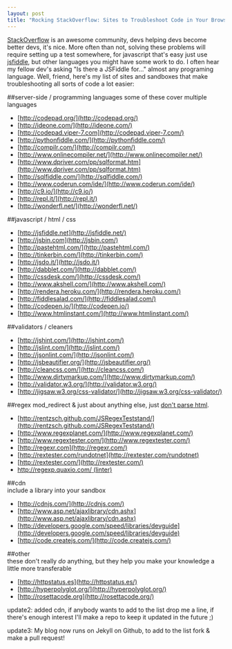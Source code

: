 ```yaml
--- 
layout: post 
title: "Rocking StackOverflow: Sites to Troubleshoot Code in Your Browser" 
--- 
```


[StackOverflow](http://stackoverflow.com/) is an awesome community, devs 
helping devs become better devs, it's nice. More often than not, solving these 
problems will require setting up a test somewhere, for javascript that's easy 
just use [jsfiddle](http://jsfiddle.net/), but other languages you might have 
some work to do. I often hear my fellow dev's asking "Is there a JSFiddle for..."
almost any programing language. Well, friend, here's my list of sites and sandboxes
that make troubleshooting all sorts of code a lot easier:  


##server-side / programming languages
some of these cover multiple languages

* [http://codepad.org/](http://codepad.org/)
* [http://ideone.com/](http://ideone.com/)
* [http://codepad.viper-7.com](http://codepad.viper-7.com/)
* [http://pythonfiddle.com/](http://pythonfiddle.com/)
* [http://compilr.com/](http://compilr.com/)
* [http://www.onlinecompiler.net/](http://www.onlinecompiler.net/)
* [http://www.dpriver.com/pp/sqlformat.htm](http://www.dpriver.com/pp/sqlformat.htm)
* [http://sqlfiddle.com/](http://sqlfiddle.com/)
* [http://www.coderun.com/ide/](http://www.coderun.com/ide/)
* [http://c9.io/](http://c9.io/)
* [http://repl.it/](http://repl.it/)
* [http://wonderfl.net/](http://wonderfl.net/)


##javascript / html / css

* [http://jsfiddle.net](http://jsfiddle.net/)
* [http://jsbin.com](http://jsbin.com/)
* [http://pastehtml.com/](http://pastehtml.com/)
* [http://tinkerbin.com/](http://tinkerbin.com/)
* [http://jsdo.it/](http://jsdo.it/)
* [http://dabblet.com/](http://dabblet.com/)
* [http://cssdesk.com/](http://cssdesk.com/)
* [http://www.akshell.com/](http://www.akshell.com/)
* [http://rendera.heroku.com/](http://rendera.heroku.com/)
* [http://fiddlesalad.com/](http://fiddlesalad.com/)
* [http://codepen.io/](http://codepen.io/)
* [http://www.htmlinstant.com/](http://www.htmlinstant.com/)

##validators / cleaners  

* [http://jshint.com/](http://jshint.com/)
* [http://jslint.com/](http://jslint.com/)
* [http://jsonlint.com/](http://jsonlint.com/)
* [http://jsbeautifier.org/](http://jsbeautifier.org/)
* [http://cleancss.com/](http://cleancss.com/)
* [http://www.dirtymarkup.com/](http://www.dirtymarkup.com/)
* [http://validator.w3.org/](http://validator.w3.org/)
* [http://jigsaw.w3.org/css-validator/](http://jigsaw.w3.org/css-validator/)


##regex
mod_redirect & just about anything else, just [don't parse
html](http://stackoverflow.com/a/1732454/276250).

* [http://rentzsch.github.com/JSRegexTeststand/](http://rentzsch.github.com/JSRegexTeststand/)
* [http://www.regexplanet.com/](http://www.regexplanet.com/)
* [http://www.regextester.com/](http://www.regextester.com/)
* [http://regexr.com](http://regexr.com/)
* [http://rextester.com/rundotnet](http://rextester.com/rundotnet)
* [http://rextester.com/](http://rextester.com/)
* [http://regexp.quaxio.com/ (linter)](http://regexp.quaxio.com/)


##cdn  
include a library into your sandbox

* [http://cdnjs.com/](http://cdnjs.com/)
* [http://www.asp.net/ajaxlibrary/cdn.ashx](http://www.asp.net/ajaxlibrary/cdn.ashx)
* [http://developers.google.com/speed/libraries/devguide](http://developers.google.com/speed/libraries/devguide)
* [http://code.createjs.com/](http://code.createjs.com/)


##other  
these don't really _do_ anything, but they help you make your knowledge a
little more transferable

* [http://httpstatus.es](http://httpstatus.es/)
* [http://hyperpolyglot.org/](http://hyperpolyglot.org/)
* [http://rosettacode.org](http://rosettacode.org/)


update2: added cdn, if anybody wants to add to the list drop me a line, if
there's enough interest I'll make a repo to keep it updated in the future ;)

update3: My blog now runs on Jekyll on Github, to add to the list fork & make a pull request!
